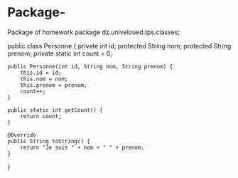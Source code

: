# Package-
Package of homework
package dz.univeloued.tps.classes;

public class Personne {
    private int id;
    protected String nom;
    protected String prenom;
    private static int count = 0;

    public Personne(int id, String nom, String prenom) {
        this.id = id;
        this.nom = nom;
        this.prenom = prenom;
        count++;
    }

    public static int getCount() {
        return count;
    }

    @Override
    public String toString() {
        return "Je suis " + nom + " " + prenom;
    }
}
